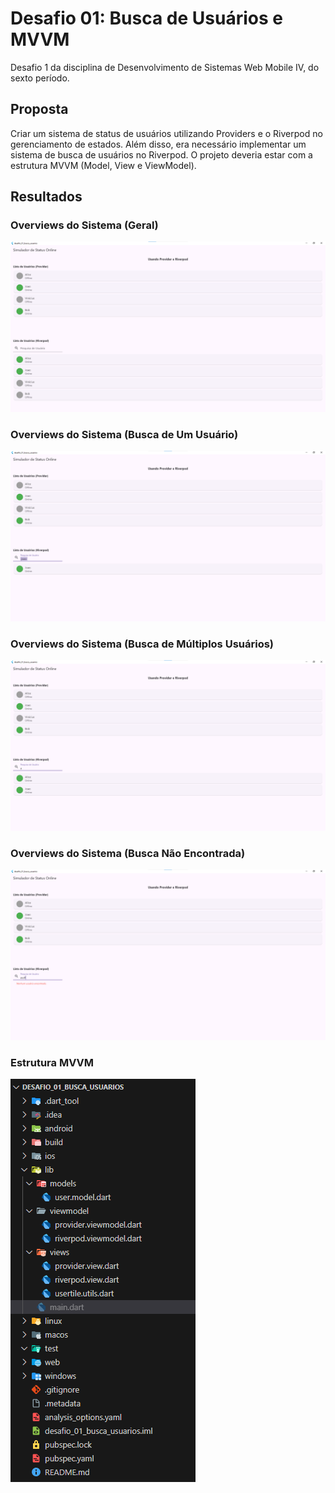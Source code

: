 # Desafio 01: Busca de Usuários e MVVM

Desafio 1 da disciplina de Desenvolvimento de Sistemas Web Mobile IV, do sexto período.

## Proposta

Criar um sistema de status de usuários utilizando Providers e o Riverpod no gerenciamento de estados. Além disso, era necessário implementar um sistema de busca de usuários no Riverpod. O projeto deveria estar com a estrutura MVVM (Model, View e ViewModel).

## Resultados

### Overviews do Sistema (Geral)
<img src="assets/github/overview-1.png" alt="overview">

### Overviews do Sistema (Busca de Um Usuário)
<img src="assets/github/overview-2.png" alt="overview">

### Overviews do Sistema (Busca de Múltiplos Usuários)
<img src="assets/github/overview-3.png" alt="overview">

### Overviews do Sistema (Busca Não Encontrada)
<img src="assets/github/overview-4.png" alt="overview">

### Estrutura MVVM
<img src="assets/github/mvvm.png" alt="mvvm-structure">
